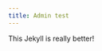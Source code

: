 ```yaml
---
title: Admin test
---
```


This Jekyll is really better!

<div class="tenor-gif-embed" data-postid="25090302" data-share-method="host" data-aspect-ratio="0.959375" data-width="100%"></div> <script type="text/javascript" async src="https://tenor.com/embed.js"></script>
